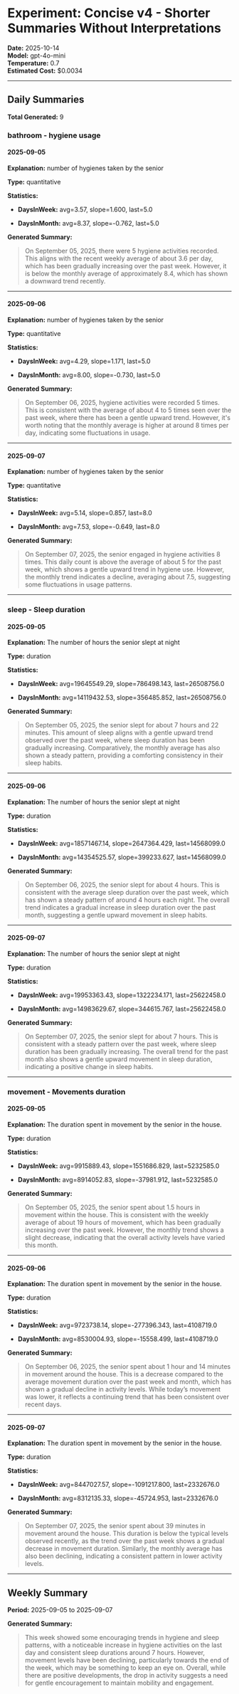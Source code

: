 # Experiment: Concise v4 - Shorter Summaries Without Interpretations

**Date:** 2025-10-14  
**Model:** gpt-4o-mini  
**Temperature:** 0.7  
**Estimated Cost:** $0.0034

---

## Daily Summaries

**Total Generated:** 9


### bathroom - hygiene usage

#### 2025-09-05

**Explanation:** number of hygienes taken by the senior

**Type:** quantitative


**Statistics:**

- **DaysInWeek:** 
avg=3.57, 
slope=1.600, 
last=5.0

- **DaysInMonth:** 
avg=8.37, 
slope=-0.762, 
last=5.0


**Generated Summary:**  

> On September 05, 2025, there were 5 hygiene activities recorded. This aligns with the recent weekly average of about 3.6 per day, which has been gradually increasing over the past week. However, it is below the monthly average of approximately 8.4, which has shown a downward trend recently.


---

#### 2025-09-06

**Explanation:** number of hygienes taken by the senior

**Type:** quantitative


**Statistics:**

- **DaysInWeek:** 
avg=4.29, 
slope=1.171, 
last=5.0

- **DaysInMonth:** 
avg=8.00, 
slope=-0.730, 
last=5.0


**Generated Summary:**  

> On September 06, 2025, hygiene activities were recorded 5 times. This is consistent with the average of about 4 to 5 times seen over the past week, where there has been a gentle upward trend. However, it's worth noting that the monthly average is higher at around 8 times per day, indicating some fluctuations in usage.


---

#### 2025-09-07

**Explanation:** number of hygienes taken by the senior

**Type:** quantitative


**Statistics:**

- **DaysInWeek:** 
avg=5.14, 
slope=0.857, 
last=8.0

- **DaysInMonth:** 
avg=7.53, 
slope=-0.649, 
last=8.0


**Generated Summary:**  

> On September 07, 2025, the senior engaged in hygiene activities 8 times. This daily count is above the average of about 5 for the past week, which shows a gentle upward trend in hygiene use. However, the monthly trend indicates a decline, averaging about 7.5, suggesting some fluctuations in usage patterns.


---


### sleep - Sleep duration

#### 2025-09-05

**Explanation:** The number of hours the senior slept at night

**Type:** duration


**Statistics:**

- **DaysInWeek:** 
avg=19645549.29, 
slope=786498.143, 
last=26508756.0

- **DaysInMonth:** 
avg=14119432.53, 
slope=356485.852, 
last=26508756.0


**Generated Summary:**  

> On September 05, 2025, the senior slept for about 7 hours and 22 minutes. This amount of sleep aligns with a gentle upward trend observed over the past week, where sleep duration has been gradually increasing. Comparatively, the monthly average has also shown a steady pattern, providing a comforting consistency in their sleep habits.


---

#### 2025-09-06

**Explanation:** The number of hours the senior slept at night

**Type:** duration


**Statistics:**

- **DaysInWeek:** 
avg=18571467.14, 
slope=2647364.429, 
last=14568099.0

- **DaysInMonth:** 
avg=14354525.57, 
slope=399233.627, 
last=14568099.0


**Generated Summary:**  

> On September 06, 2025, the senior slept for about 4 hours. This is consistent with the average sleep duration over the past week, which has shown a steady pattern of around 4 hours each night. The overall trend indicates a gradual increase in sleep duration over the past month, suggesting a gentle upward movement in sleep habits.


---

#### 2025-09-07

**Explanation:** The number of hours the senior slept at night

**Type:** duration


**Statistics:**

- **DaysInWeek:** 
avg=19953363.43, 
slope=1322234.171, 
last=25622458.0

- **DaysInMonth:** 
avg=14983629.67, 
slope=344615.767, 
last=25622458.0


**Generated Summary:**  

> On September 07, 2025, the senior slept for about 7 hours. This is consistent with a steady pattern over the past week, where sleep duration has been gradually increasing. The overall trend for the past month also shows a gentle upward movement in sleep duration, indicating a positive change in sleep habits.


---


### movement - Movements duration

#### 2025-09-05

**Explanation:** The duration spent in movement by the senior in the house.

**Type:** duration


**Statistics:**

- **DaysInWeek:** 
avg=9915889.43, 
slope=1551686.829, 
last=5232585.0

- **DaysInMonth:** 
avg=8914052.83, 
slope=-37981.912, 
last=5232585.0


**Generated Summary:**  

> On September 05, 2025, the senior spent about 1.5 hours in movement within the house. This is consistent with the weekly average of about 19 hours of movement, which has been gradually increasing over the past week. However, the monthly trend shows a slight decrease, indicating that the overall activity levels have varied this month.


---

#### 2025-09-06

**Explanation:** The duration spent in movement by the senior in the house.

**Type:** duration


**Statistics:**

- **DaysInWeek:** 
avg=9723738.14, 
slope=-277396.343, 
last=4108719.0

- **DaysInMonth:** 
avg=8530004.93, 
slope=-15558.499, 
last=4108719.0


**Generated Summary:**  

> On September 06, 2025, the senior spent about 1 hour and 14 minutes in movement around the house. This is a decrease compared to the average movement duration over the past week and month, which has shown a gradual decline in activity levels. While today’s movement was lower, it reflects a continuing trend that has been consistent over recent days.


---

#### 2025-09-07

**Explanation:** The duration spent in movement by the senior in the house.

**Type:** duration


**Statistics:**

- **DaysInWeek:** 
avg=8447027.57, 
slope=-1091217.800, 
last=2332676.0

- **DaysInMonth:** 
avg=8312135.33, 
slope=-45724.953, 
last=2332676.0


**Generated Summary:**  

> On September 07, 2025, the senior spent about 39 minutes in movement around the house. This duration is below the typical levels observed recently, as the trend over the past week shows a gradual decrease in movement duration. Similarly, the monthly average has also been declining, indicating a consistent pattern in lower activity levels.


---


## Weekly Summary

**Period:** 2025-09-05 to 2025-09-07


**Generated Summary:**  

> This week showed some encouraging trends in hygiene and sleep patterns, with a noticeable increase in hygiene activities on the last day and consistent sleep durations around 7 hours. However, movement levels have been declining, particularly towards the end of the week, which may be something to keep an eye on. Overall, while there are positive developments, the drop in activity suggests a need for gentle encouragement to maintain mobility and engagement.
